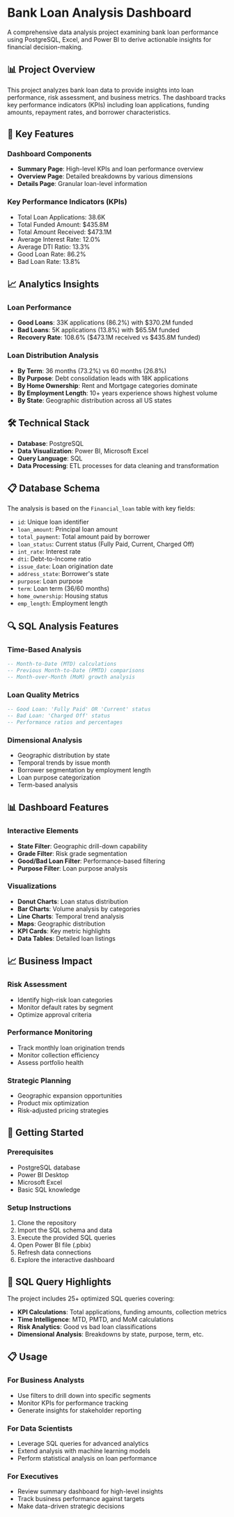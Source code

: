 # Bank Loan Analysis Dashboard

A comprehensive data analysis project examining bank loan performance using PostgreSQL, Excel, and Power BI to derive actionable insights for financial decision-making.

## 📊 Project Overview

This project analyzes bank loan data to provide insights into loan performance, risk assessment, and business metrics. The dashboard tracks key performance indicators (KPIs) including loan applications, funding amounts, repayment rates, and borrower characteristics.

## 🎯 Key Features

### Dashboard Components
- **Summary Page**: High-level KPIs and loan performance overview
- **Overview Page**: Detailed breakdowns by various dimensions
- **Details Page**: Granular loan-level information

### Key Performance Indicators (KPIs)
- Total Loan Applications: 38.6K
- Total Funded Amount: $435.8M
- Total Amount Received: $473.1M
- Average Interest Rate: 12.0%
- Average DTI Ratio: 13.3%
- Good Loan Rate: 86.2%
- Bad Loan Rate: 13.8%

## 📈 Analytics Insights

### Loan Performance
- **Good Loans**: 33K applications (86.2%) with $370.2M funded
- **Bad Loans**: 5K applications (13.8%) with $65.5M funded
- **Recovery Rate**: 108.6% ($473.1M received vs $435.8M funded)

### Loan Distribution Analysis
- **By Term**: 36 months (73.2%) vs 60 months (26.8%)
- **By Purpose**: Debt consolidation leads with 18K applications
- **By Home Ownership**: Rent and Mortgage categories dominate
- **By Employment Length**: 10+ years experience shows highest volume
- **By State**: Geographic distribution across all US states

## 🛠 Technical Stack

- **Database**: PostgreSQL
- **Data Visualization**: Power BI, Microsoft Excel
- **Query Language**: SQL
- **Data Processing**: ETL processes for data cleaning and transformation

## 📋 Database Schema

The analysis is based on the `Financial_loan` table with key fields:
- `id`: Unique loan identifier
- `loan_amount`: Principal loan amount
- `total_payment`: Total amount paid by borrower
- `loan_status`: Current status (Fully Paid, Current, Charged Off)
- `int_rate`: Interest rate
- `dti`: Debt-to-Income ratio
- `issue_date`: Loan origination date
- `address_state`: Borrower's state
- `purpose`: Loan purpose
- `term`: Loan term (36/60 months)
- `home_ownership`: Housing status
- `emp_length`: Employment length

## 🔍 SQL Analysis Features

### Time-Based Analysis
```sql
-- Month-to-Date (MTD) calculations
-- Previous Month-to-Date (PMTD) comparisons
-- Month-over-Month (MoM) growth analysis
```

### Loan Quality Metrics
```sql
-- Good Loan: 'Fully Paid' OR 'Current' status
-- Bad Loan: 'Charged Off' status
-- Performance ratios and percentages
```

### Dimensional Analysis
- Geographic distribution by state
- Temporal trends by issue month
- Borrower segmentation by employment length
- Loan purpose categorization
- Term-based analysis

## 📊 Dashboard Features

### Interactive Elements
- **State Filter**: Geographic drill-down capability
- **Grade Filter**: Risk grade segmentation
- **Good/Bad Loan Filter**: Performance-based filtering
- **Purpose Filter**: Loan purpose analysis

### Visualizations
- **Donut Charts**: Loan status distribution
- **Bar Charts**: Volume analysis by categories
- **Line Charts**: Temporal trend analysis
- **Maps**: Geographic distribution
- **KPI Cards**: Key metric highlights
- **Data Tables**: Detailed loan listings

## 📈 Business Impact

### Risk Assessment
- Identify high-risk loan categories
- Monitor default rates by segment
- Optimize approval criteria

### Performance Monitoring
- Track monthly loan origination trends
- Monitor collection efficiency
- Assess portfolio health

### Strategic Planning
- Geographic expansion opportunities
- Product mix optimization
- Risk-adjusted pricing strategies

## 🚀 Getting Started

### Prerequisites
- PostgreSQL database
- Power BI Desktop
- Microsoft Excel
- Basic SQL knowledge

### Setup Instructions
1. Clone the repository
2. Import the SQL schema and data
3. Execute the provided SQL queries
4. Open Power BI file (.pbix)
5. Refresh data connections
6. Explore the interactive dashboard

## 🔧 SQL Query Highlights

The project includes 25+ optimized SQL queries covering:
- **KPI Calculations**: Total applications, funding amounts, collection metrics
- **Time Intelligence**: MTD, PMTD, and MoM calculations
- **Risk Analytics**: Good vs bad loan classifications
- **Dimensional Analysis**: Breakdowns by state, purpose, term, etc.

## 📋 Usage

### For Business Analysts
- Use filters to drill down into specific segments
- Monitor KPIs for performance tracking
- Generate insights for stakeholder reporting

### For Data Scientists
- Leverage SQL queries for advanced analytics
- Extend analysis with machine learning models
- Perform statistical analysis on loan performance

### For Executives
- Review summary dashboard for high-level insights
- Track business performance against targets
- Make data-driven strategic decisions
